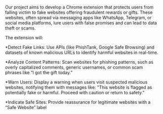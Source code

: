 Our project aims to develop a Chrome extension that protects users from falling victim to fake websites offering fraudulent rewards or gifts. These websites, often spread via messaging apps like WhatsApp, Telegram, or social media platforms, lure users with false promises and can lead to data theft or scams.

The extension will:

*Detect Fake Links: Use APIs (like PhishTank, Google Safe Browsing) and datasets of known malicious URLs to identify harmful websites in real-time.

*Analyze Content Patterns: Scan websites for phishing patterns, such as overly capitalized comments, generic usernames, or common scam phrases like “I got the gift today.”

*Warn Users: Display a warning when users visit suspected malicious websites, notifying them with messages like:
"This website is flagged as potentially fake or harmful. Proceed with caution or return to safety."

*Indicate Safe Sites: Provide reassurance for legitimate websites with a “Safe Website” label
